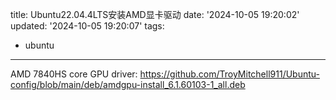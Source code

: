 title: Ubuntu22.04.4LTS安装AMD显卡驱动
date: '2024-10-05 19:20:02'
updated: '2024-10-05 19:20:07'
tags:
  - ubuntu
---
AMD 7840HS core GPU driver: https://github.com/TroyMitchell911/Ubuntu-config/blob/main/deb/amdgpu-install_6.1.60103-1_all.deb